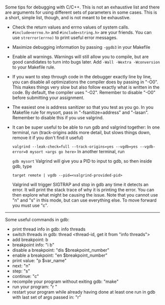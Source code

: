 Some tips for debugging with C/C++. 
This is not an exhaustive list and there are arguments for using different sets of parameters in some cases. 
This is a short, simple list, though, and is not meant to be exhaustive.

- Check the return values and errno values of system calls. ```#include<errno.h>``` and ```#include<string.h>``` are your friends. 
  You can use ```strerror(errno)``` to print useful error messages.

- Maximize debugging information by passing ```-ggdb3``` in your Makefile

- Enable all warnings. Warnings will still allow you to compile, but are good candidates to turn into bugs later. Add ```-Wall -Wextra -Wconversion``` to your Makefile rule.

- If you want to step through code in the debugger exactly line by line, you can disable all optimizations the compiler does by passing in "-O0". This makes things very slow but also follow exactly what is written in the code. By default, the compiler uses "-O2". Remember to disable "-O0" before submitting your assignment.

- The easiest one is address sanitizer so that you test as you go. In you Makefile rule for mysort, pass in "-fsanitize=address" and "-lasan". Remember to disable this if you use valgrind.

- It can be super useful to be able to run gdb and valgrind together:
  In one terminal, run (track-origins adds more detail, but slows things down, remove it if you don't find it useful)

  ```valgrind --leak-check=full --track-origins=yes --vgdb=yes --vgdb-error=0 mysort <args go here>```
  In another terminal, run

  ```gdb mysort```
  Valgrind will give you a PID to input to gdb, so then inside gdb, type

  ```target remote | vgdb --pid=<valgrind-provided-pid>```

  Valgrind will trigger SIGTRAP and stop in gdb any time it detects an error. It will print the stack trace of why it is printing the error. You can then explore what might be causing the issue. Note that you cannot use "n" and "s" in this mode, but can use everything else. To move forward you must use "c".

---
Some useful commands in gdb:
- print thread info in gdb: info threads
- switch threads in gdb: thread <thread-id, get it from "info threads">
- add breakpoint: b <line number>
- breakpoint info: "i b"
- disable a breakpoint: "dis $breakpoint_number"
- enable a breakpoint: "en $breakpoint_number"
- print value: "p $var_name"
- next: "n"
- step: "s"
- continue: "c"
- recompile your program without exiting gdb: "make"
- run your program: "r <args>"
- restart your program while already having done at least one run in gdb with last set of args passed in: "r"
